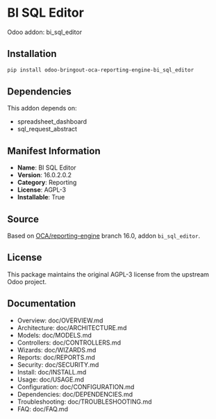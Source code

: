 # BI SQL Editor

Odoo addon: bi_sql_editor

## Installation

```bash
pip install odoo-bringout-oca-reporting-engine-bi_sql_editor
```

## Dependencies

This addon depends on:
- spreadsheet_dashboard
- sql_request_abstract

## Manifest Information

- **Name**: BI SQL Editor
- **Version**: 16.0.2.0.2
- **Category**: Reporting
- **License**: AGPL-3
- **Installable**: True

## Source

Based on [OCA/reporting-engine](https://github.com/OCA/reporting-engine) branch 16.0, addon `bi_sql_editor`.

## License

This package maintains the original AGPL-3 license from the upstream Odoo project.

## Documentation

- Overview: doc/OVERVIEW.md
- Architecture: doc/ARCHITECTURE.md
- Models: doc/MODELS.md
- Controllers: doc/CONTROLLERS.md
- Wizards: doc/WIZARDS.md
- Reports: doc/REPORTS.md
- Security: doc/SECURITY.md
- Install: doc/INSTALL.md
- Usage: doc/USAGE.md
- Configuration: doc/CONFIGURATION.md
- Dependencies: doc/DEPENDENCIES.md
- Troubleshooting: doc/TROUBLESHOOTING.md
- FAQ: doc/FAQ.md
